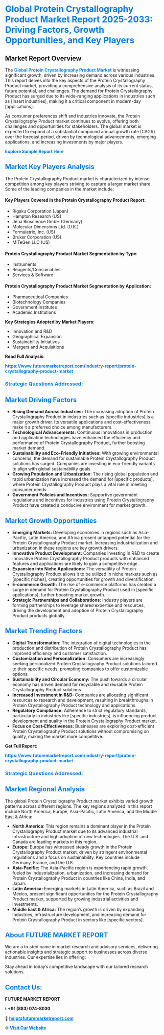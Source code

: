 <h1 style="color: #007BFF;">Global Protein Crystallography Product Market Report 2025-2033: Driving Factors, Growth Opportunities, and Key Players</h1>

<section id="overview">
<h2>Market Report Overview</h2>
<p>The <a href="https://www.futuremarketreport.com/industry-report/protein-crystallography-product-market" style="color: #007BFF; text-decoration: none;"><strong>Global Protein Crystallography Product Market</strong></a> is witnessing significant growth, driven by increasing demand across various industries. This report delves into the key aspects of the Protein Crystallography Product market, providing a comprehensive analysis of its current status, future potential, and challenges. The demand for Protein Crystallography Product has surged due to its wide-ranging applications in industries such as [insert industries], making it a critical component in modern-day [applications].</p>
<p>As consumer preferences shift and industries innovate, the Protein Crystallography Product market continues to evolve, offering both challenges and opportunities for stakeholders. The global market is expected to expand at a substantial compound annual growth rate (CAGR) over the forecast period, driven by technological advancements, emerging applications, and increasing investments by major players.</p>
</section>

<section id="overview">
<p><a href="https://www.futuremarketreport.com/request-sample/reportId=54604" style="color: #007BFF; text-decoration: none;"><strong>Explore Sample Report Here</strong></a></p>
</section>

<section id="key-players">
<h2 style="color: #007BFF;">Market Key Players Analysis</h2>
<p>The Protein Crystallography Product market is characterized by intense competition among key players striving to capture a larger market share. Some of the leading companies in the market include:</p>
<h4>Key Players Covered in the Protein Crystallography Product Report:</h4>
<ul><li>Rigaku Corporation (Japan)</li><li>Hampton Research (US)</li><li>Jena Bioscience GmbH (Germany)</li><li>Molecular Dimensions Ltd. (U.K.)</li><li>Formulatrix, Inc. (US)</li><li>Bruker Corporation (US)</li><li>MiTeGen LLC (US)</li></ul>
<h4>Protein Crystallography Product Market Segmentation by Type:</h4>
<ul><li>Instruments</li><li>Reagents/Consumables</li><li>Services &amp; Software</li></ul>

<h4>Protein Crystallography Product Market Segmentation by Application:</h4>
<ul><li>Pharmaceutical Companies</li><li>Biotechnology Companies</li><li>Government Institutes</li><li>Academic Institutions</li></ul>
<p><strong>Key Strategies Adopted by Market Players:</strong></p>
<ul>
<li>Innovation and R&D</li>
<li>Geographical Expansion</li>
<li>Sustainability Initiatives</li>
<li>Mergers and Acquisitions</li>
</ul>
</section>

<section>
<p><strong>Read Full Analysis: </strong></p><a href="https://www.futuremarketreport.com/industry-report/protein-crystallography-product-market" style="color: #007BFF; text-decoration: none;"><strong>https://www.futuremarketreport.com/industry-report/protein-crystallography-product-market</strong></a>
<h3 style="color: #007BFF;">Strategic Questions Addressed:</h3>
</section>

<section id="driving-factors">
<h2 style="color: #007BFF;">Market Driving Factors</h2>
<ul>
<li><strong>Rising Demand Across Industries:</strong> The increasing adoption of Protein Crystallography Product in industries such as [specific industries] is a major growth driver. Its versatile applications and cost-effectiveness make it a preferred choice among manufacturers.</li>
<li><strong>Technological Advancements:</strong> Continuous innovations in production and application technologies have enhanced the efficiency and performance of Protein Crystallography Product, further boosting market demand.</li>
<li><strong>Sustainability and Eco-Friendly Initiatives:</strong> With growing environmental concerns, the demand for sustainable Protein Crystallography Product solutions has surged. Companies are investing in eco-friendly variants to align with global sustainability goals.</li>
<li><strong>Growing Population and Urbanization:</strong> The rising global population and rapid urbanization have increased the demand for [specific products], where Protein Crystallography Product plays a vital role in meeting consumer needs.</li>
<li><strong>Government Policies and Incentives:</strong> Supportive government regulations and incentives for industries using Protein Crystallography Product have created a conducive environment for market growth.</li>
</ul>
</section>

<section id="growth-opportunities">
<h2 style="color: #007BFF;">Market Growth Opportunities</h2>
<ul>
<li><strong>Emerging Markets:</strong> Developing economies in regions such as Asia-Pacific, Latin America, and Africa present untapped potential for the Protein Crystallography Product market. Increasing industrialization and urbanization in these regions are key growth drivers.</li>
<li><strong>Innovative Product Development:</strong> Companies investing in R&D to create innovative Protein Crystallography Product products with enhanced features and applications are likely to gain a competitive edge.</li>
<li><strong>Expansion into Niche Applications:</strong> The versatility of Protein Crystallography Product allows it to be utilized in niche markets such as [specific niches], creating opportunities for growth and diversification.</li>
<li><strong>E-commerce Growth:</strong> The rise of e-commerce platforms has created a surge in demand for Protein Crystallography Product used in [specific applications], further boosting market growth.</li>
<li><strong>Strategic Partnerships and Collaborations:</strong> Industry players are forming partnerships to leverage shared expertise and resources, driving the development and adoption of Protein Crystallography Product products globally.</li>
</ul>
</section>

<section id="trending-factors">
<h2 style="color: #007BFF;">Market Trending Factors</h2>
<ul>
<li><strong>Digital Transformation:</strong> The integration of digital technologies in the production and distribution of Protein Crystallography Product has improved efficiency and customer satisfaction.</li>
<li><strong>Customization and Personalization:</strong> Consumers are increasingly seeking personalized Protein Crystallography Product solutions tailored to their specific needs, prompting companies to offer customizable options.</li>
<li><strong>Sustainability and Circular Economy:</strong> The push towards a circular economy has driven demand for recyclable and reusable Protein Crystallography Product solutions.</li>
<li><strong>Increased Investment in R&D:</strong> Companies are allocating significant resources to research and development, resulting in breakthroughs in Protein Crystallography Product technology and applications.</li>
<li><strong>Regulatory Compliance:</strong> Adherence to strict regulatory standards, particularly in industries like [specific industries], is influencing product development and quality in the Protein Crystallography Product market.</li>
<li><strong>Focus on Cost-Effectiveness:</strong> Businesses are exploring cost-efficient Protein Crystallography Product solutions without compromising on quality, making the market more competitive.</li>
</ul>
</section>

<section>
<p><strong>Get Full Report: </strong></p><a href="https://www.futuremarketreport.com/industry-report/protein-crystallography-product-market" style="color: #007BFF; text-decoration: none;"><strong>https://www.futuremarketreport.com/industry-report/protein-crystallography-product-market</strong></a>
<h3 style="color: #007BFF;">Strategic Questions Addressed:</h3>
</section>


<section id="regional-analysis">
<h2 style="color: #007BFF;">Market Regional Analysis</h2>
<p>The global Protein Crystallography Product market exhibits varied growth patterns across different regions. The key regions analyzed in this report include North America, Europe, Asia-Pacific, Latin America, and the Middle East & Africa:</p>
<ul>
<li><strong>North America:</strong> This region remains a dominant player in the Protein Crystallography Product market due to its advanced industrial infrastructure and high adoption of new technologies. The U.S. and Canada are leading markets in this region.</li>
<li><strong>Europe:</strong> Europe has witnessed steady growth in the Protein Crystallography Product market, driven by stringent environmental regulations and a focus on sustainability. Key countries include Germany, France, and the U.K.</li>
<li><strong>Asia-Pacific:</strong> The Asia-Pacific region is experiencing rapid growth, fueled by industrialization, urbanization, and increasing demand for Protein Crystallography Product in countries like China, India, and Japan.</li>
<li><strong>Latin America:</strong> Emerging markets in Latin America, such as Brazil and Mexico, present significant opportunities for the Protein Crystallography Product market, supported by growing industrial activities and investments.</li>
<li><strong>Middle East & Africa:</strong> The region’s growth is driven by expanding industries, infrastructure development, and increasing demand for Protein Crystallography Product in sectors like [specific sectors].</li>
</ul>
</section>

<footer>
<h2 style="color: #007BFF;">About FUTURE MARKET REPORT</h2>
<p>We are a trusted name in market research and advisory services, delivering actionable insights and strategic support to businesses across diverse industries. Our expertise lies in offering:</p>

<p>Stay ahead in today’s competitive landscape with our tailored research solutions.</p>

<h2 style="color: #007BFF;">Contact Us:</h2>
<p><strong>FUTURE MARKET REPORT</strong></p>
<p>📞 <strong>+91 (883) 074-8030</strong></p>
<p>📧 <strong><a href="mailto:help@futuremarketreport.com" style="color: #007BFF;">help@futuremarketreport.com</a></strong></p>
<p>🌐 <strong><a href="https://www.futuremarketreport.com/" style="color: #007BFF;">Visit Our Website</a></strong></p>
</footer>